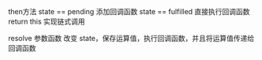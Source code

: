 then方法
    state == pending  添加回调函数
    state == fulfilled  直接执行回调函数
    return this 实现链式调用


resolve 参数函数
    改变 state，保存运算值，执行回调函数，并且将运算值传递给回调函数

